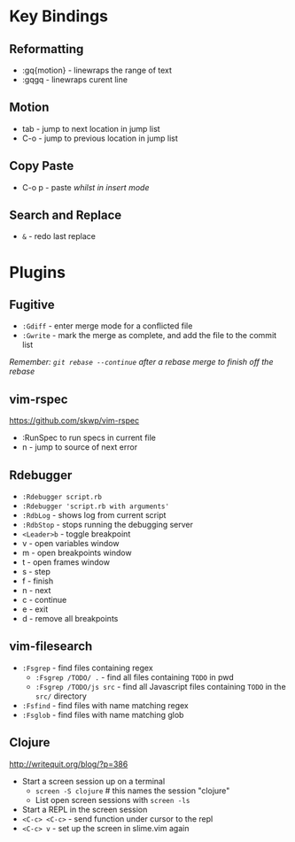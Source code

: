 # Key Bindings

## Reformatting 

* :gq{motion} - linewraps the range of text
* :gqgq - linewraps curent line

## Motion

* tab - jump to next location in jump list
* C-o - jump to previous location in jump list

## Copy Paste

* C-o p - paste *whilst in insert mode*

## Search and Replace

* `&` - redo last replace

# Plugins

## Fugitive

* `:Gdiff` - enter merge mode for a conflicted file
* `:Gwrite` - mark the merge as complete, and add the file to the commit list

*Remember: `git rebase --continue` after a rebase merge to finish off the rebase*

## vim-rspec

<https://github.com/skwp/vim-rspec>

* :RunSpec to run specs in current file
* n - jump to source of next error

## Rdebugger

* `:Rdebugger script.rb`
* `:Rdebugger 'script.rb with arguments'`
* `:RdbLog` - shows log from current script
* `:RdbStop` - stops running the debugging server
* `<Leader>b` - toggle breakpoint
* <Leader>v - open variables window
* <Leader>m - open breakpoints window
* <Leader>t - open frames window
* <Leader>s - step
* <Leader>f - finish
* <Leader>n - next
* <Leader>c - continue
* <Leader>e - exit
* <Leader>d - remove all breakpoints

## vim-filesearch

* `:Fsgrep` - find files containing regex 
	* `:Fsgrep /TODO/ .` - find all files containing `TODO` in pwd
	* `:Fsgrep /TODO/js src` - find all Javascript files containing `TODO` in the `src/` directory
* `:Fsfind` - find files with name matching regex
* `:Fsglob` - find files with name matching glob

## Clojure

http://writequit.org/blog/?p=386
* Start a screen session up on a terminal
  * `screen -S clojure` # this names the session "clojure"
  * List open screen sessions with `screen -ls`
* Start a REPL in the screen session
* `<C-c> <C-c>` - send function under cursor to the repl
* `<C-c> v` - set up the screen in slime.vim again


